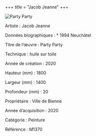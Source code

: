 +++
title = "Jacob Jeanne"
+++

![Party Party](/images/m1370.jpg)

Artiste
: Jacob Jeanne

Données biographiques
: \* 1994 Neuchâtel

Titre de l’œuvre
: Party Party

Technique
: huile sur toile

Année de création
: 2020

Hauteur (mm)
: 1800

Largeur (mm)
: 1400

Profondeur (mm)
: 20

Propriétaire
: Ville de Bienne

Année d’acquisition
: 2020

Catégorie
: Peinture

Référence
: M1370

